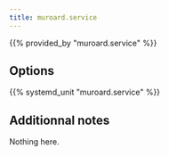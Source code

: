 ```yaml
---
title: muroard.service
---
```


{{% provided_by "muroard.service" %}}

## Options

{{% systemd_unit "muroard.service" %}}

## Additionnal notes

Nothing here.